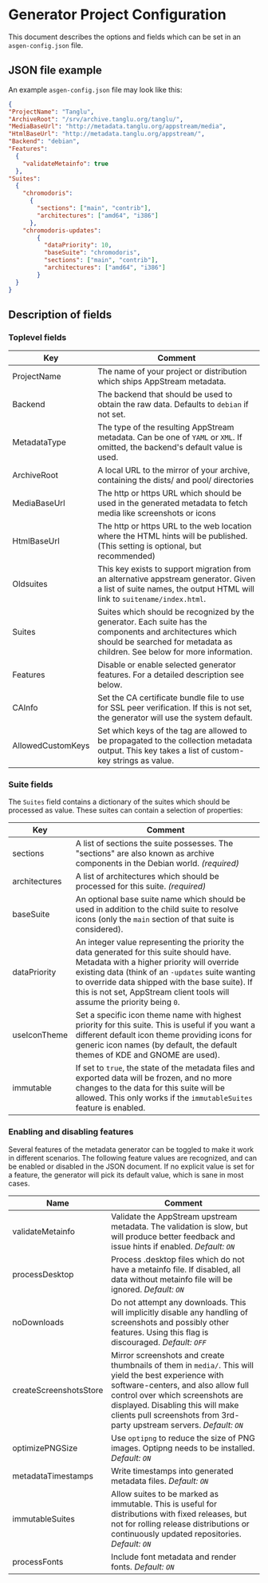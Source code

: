 # Generator Project Configuration

This document describes the options and fields which can be set in an `asgen-config.json` file.

## JSON file example

An example `asgen-config.json` file may look like this:
```JSON
{
"ProjectName": "Tanglu",
"ArchiveRoot": "/srv/archive.tanglu.org/tanglu/",
"MediaBaseUrl": "http://metadata.tanglu.org/appstream/media",
"HtmlBaseUrl": "http://metadata.tanglu.org/appstream/",
"Backend": "debian",
"Features":
  {
    "validateMetainfo": true
  },
"Suites":
  {
    "chromodoris":
      {
        "sections": ["main", "contrib"],
        "architectures": ["amd64", "i386"]
      },
    "chromodoris-updates":
        {
          "dataPriority": 10,
          "baseSuite": "chromodoris",
          "sections": ["main", "contrib"],
          "architectures": ["amd64", "i386"]
        }
  }
}
```

## Description of fields

### Toplevel fields

Key | Comment
------------ | -------------
ProjectName | The name of your project or distribution which ships AppStream metadata.
Backend | The backend that should be used to obtain the raw data. Defaults to `debian` if not set.
MetadataType | The type of the resulting AppStream metadata. Can be one of `YAML` or `XML`. If omitted, the backend's default value is used.
ArchiveRoot | A local URL to the mirror of your archive, containing the dists/ and pool/ directories
MediaBaseUrl | The http or https URL which should be used in the generated metadata to fetch media like screenshots or icons
HtmlBaseUrl | The http or https URL to the web location where the HTML hints will be published. (This setting is optional, but recommended)
Oldsuites | This key exists to support migration from an alternative appstream generator. Given a list of suite names, the output HTML will link to `suitename/index.html`.
Suites | Suites which should be recognized by the generator. Each suite has the components and architectures which should be searched for metadata as children. See below for more information.
Features | Disable or enable selected generator features. For a detailed description see below.
CAInfo | Set the CA certificate bundle file to use for SSL peer verification. If this is not set, the generator will use the system default.
AllowedCustomKeys | Set which keys of the <custom/> tag are allowed to be propagated to the collection metadata output. This key takes a list of custom-key strings as value.


### Suite fields

The `Suites` field contains a dictionary of the suites which should be processed as value. These suites can contain a selection of properties:

Key | Comment
------------ | -------------
sections | A list of sections the suite possesses. The "sections" are also known as archive components in the Debian world. *(required)*
architectures | A list of architectures which should be processed for this suite. *(required)*
baseSuite | An optional base suite name which should be used in addition to the child suite to resolve icons (only the `main` section of that suite is considered).
dataPriority | An integer value representing the priority the data generated for this suite should have. Metadata with a higher priority will override existing data (think of an `-updates` suite wanting to override data shipped with the base suite). If this is not set, AppStream client tools will assume the priority being `0`.
useIconTheme | Set a specific icon theme name with highest priority for this suite. This is useful if you want a different default icon theme providing icons for generic icon names (by default, the default themes of KDE and GNOME are used).
immutable | If set to `true`, the state of the metadata files and exported data will be frozen, and no more changes to the data for this suite will be allowed. This only works if the `immutableSuites` feature is enabled.


### Enabling and disabling features

Several features of the metadata generator can be toggled to make it work in different scenarios.
The following feature values are recognized, and can be enabled or disabled in the JSON document. If no explicit value is set for a feature, the generator will pick its default value, which is sane in most cases.

Name | Comment
------------ | -------------
validateMetainfo | Validate the AppStream upstream metadata. The validation is slow, but will produce better feedback and issue hints if enabled. *Default: `ON`*
processDesktop | Process .desktop files which do not have a metainfo file. If disabled, all data without metainfo file will be ignored. *Default: `ON`*
noDownloads | Do not attempt any downloads. This will implicitly disable any handling of screenshots and possibly other features. Using this flag is discouraged. *Default: `OFF`*
createScreenshotsStore | Mirror screenshots and create thumbnails of them in `media/`. This will yield the best experience with software-centers, and also allow full control over which screenshots are displayed. Disabling this will make clients pull screenshots from 3rd-party upstream servers. *Default: `ON`*
optimizePNGSize | Use `optipng` to reduce the size of PNG images. Optipng needs to be installed. *Default: `ON`*
metadataTimestamps | Write timestamps into generated metadata files. *Default: `ON`*
immutableSuites | Allow suites to be marked as immutable. This is useful for distributions with fixed releases, but not for rolling release distributions or continuously updated repositories. *Default: `ON`*
processFonts | Include font metadata and render fonts. *Default: `ON`*
